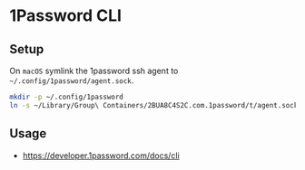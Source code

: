 # 1Password CLI

## Setup

On `macOS` symlink the 1password ssh agent to `~/.config/1password/agent.sock`.

```sh
mkdir -p ~/.config/1password
ln -s ~/Library/Group\ Containers/2BUA8C4S2C.com.1password/t/agent.sock ~/.config/1password/agent.sock
```

## Usage

- https://developer.1password.com/docs/cli
